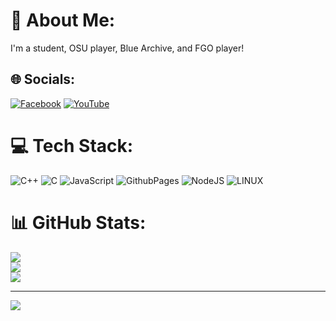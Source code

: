 # 💫 About Me:
I'm a student, OSU player, Blue Archive, and FGO player!


## 🌐 Socials:
[![Facebook](https://img.shields.io/badge/Facebook-%231877F2.svg?logo=Facebook&logoColor=white)](https://facebook.com/ShiyuriKizuku) [![YouTube](https://img.shields.io/badge/YouTube-%23FF0000.svg?logo=YouTube&logoColor=white)](https://youtube.com/@@shiki2459) 

# 💻 Tech Stack:
![C++](https://img.shields.io/badge/c++-%2300599C.svg?style=for-the-badge&logo=c%2B%2B&logoColor=white) ![C](https://img.shields.io/badge/c-%2300599C.svg?style=for-the-badge&logo=c&logoColor=white) ![JavaScript](https://img.shields.io/badge/javascript-%23323330.svg?style=for-the-badge&logo=javascript&logoColor=%23F7DF1E) ![GithubPages](https://img.shields.io/badge/github%20pages-121013?style=for-the-badge&logo=github&logoColor=white) ![NodeJS](https://img.shields.io/badge/node.js-6DA55F?style=for-the-badge&logo=node.js&logoColor=white) ![LINUX](https://img.shields.io/badge/Linux-FCC624?style=for-the-badge&logo=linux&logoColor=black)
# 📊 GitHub Stats:
![](https://github-readme-stats.vercel.app/api?username=ShikiHTM&theme=onedark&hide_border=false&include_all_commits=false&count_private=false)<br/>
![](https://github-readme-streak-stats.herokuapp.com/?user=ShikiHTM&theme=onedark&hide_border=false)<br/>
![](https://github-readme-stats.vercel.app/api/top-langs/?username=ShikiHTM&theme=onedark&hide_border=false&include_all_commits=false&count_private=false&layout=compact)

---
[![](https://visitcount.itsvg.in/api?id=ShikiHTM&icon=0&color=0)](https://visitcount.itsvg.in)

<!-- Proudly created with GPRM ( https://gprm.itsvg.in ) -->
